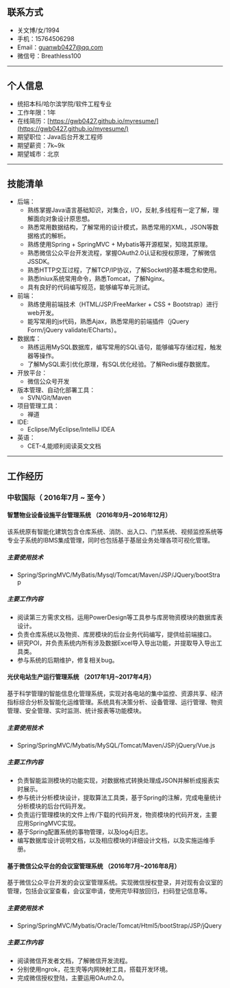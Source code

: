 ## 联系方式

- 关文博/女/1994
- 手机：15764506298
- Email：guanwb0427@qq.com
- 微信号：Breathless100

---
## 个人信息

- 统招本科/哈尔滨学院/软件工程专业
- 工作年限：1年
- 在线简历：[https://gwb0427.github.io/myresume/](https://gwb0427.github.io/myresume/)
- 期望职位：Java后台开发工程师
- 期望薪资：7k~9k
- 期望城市：北京

---
## 技能清单
- 后端：
	- 熟练掌握Java语言基础知识，对集合，I/O，反射,多线程有一定了解，理解面向对象设计原思想。
	- 熟悉常用数据结构，了解常用的设计模式，熟悉常用的XML，JSON等数据格式的解析。
	- 熟练使用Spring + SpringMVC + Mybatis等开源框架，知晓其原理。
	- 熟悉微信公众平台开发流程，掌握OAuth2.0认证和授权原理，了解微信JSSDK。
	- 熟悉HTTP交互过程，了解TCP/IP协议，了解Socket的基本概念和使用。
	- 熟悉lniux系统常用命令，熟悉Tomcat，了解Nginx。
	- 具有良好的代码编写规范，能够编写单元测试。
- 前端：
	- 熟练使用前端技术（HTML/JSP/FreeMarker + CSS + Bootstrap）进行web开发。
	- 能写常用的js代码，熟悉Ajax，熟悉常用的前端插件（jQuery Form/jQuery validate/ECharts）。
- 数据库：
	- 熟练运用MySQL数据库，编写常用的SQL语句，能够编写存储过程，触发器等操作。
	- 了解MySQL索引优化原理，有SQL优化经验。了解Redis缓存数据库。
- 开放平台：
	- 微信公众号开发
- 版本管理、自动化部署工具：
	- SVN/Git/Maven
- 项目管理工具：
	- 禅道
- IDE:
	- Eclipse/MyEclipse/IntelliJ IDEA
- 英语：
	- CET-4,能顺利阅读英文文档
	
---
## 工作经历
### 中软国际（ 2016年7月 ~ 至今 ）
#### 智慧物业设备设施平台管理系统 （2016年9月~2016年12月）
   该系统原有智能化建筑包含仓库系统、消防、出入口、门禁系统、视频监控系统等专业子系统的IBMS集成管理，同时也包括基于基层业务处理各项可视化管理。
##### 主要使用技术
- Spring/SpringMVC/MyBatis/Mysql/Tomcat/Maven/JSP/JQuery/bootStrap

##### 主要工作内容
- 阅读第三方需求文档，运用PowerDesign等工具参与库房物资模块的数据库表设计。
- 负责仓库系统以及物资、库房模块的后台业务代码编写，提供给前端接口。
- 研究POI，并负责系统内所有涉及数据Excel导入导出功能，并提取导入导出工具类。
- 参与系统的后期维护，修复相关bug。

#### 光伏电站生产运行管理系统 （2017年1月~2017年4月）
   基于科学管理的智能信息化管理系统，实现对各电站的集中监控、资源共享、经济指标综合分析及智能化运维管理。系统具有决策分析、设备管理、运行管理、物资管理、安全管理、实时监测、统计报表等功能模块。
   
##### 主要使用技术
- Spring/SpringMVC/Mybatis/MySQL/Tomcat/Maven/JSP/jQuery/Vue.js

##### 主要工作内容
- 负责智能监测模块的功能实现，对数据格式转换处理成JSON并解析成报表实时展示。
- 参与统计分析模块设计，提取算法工具类，基于Spring的注解，完成电量统计分析模块的后台代码开发。
- 负责运行管理模块的文件上传/下载的代码开发，物资模块的代码开发，主要应用SpringMVC实现。
- 基于Spring配置系统的事物管理，以及log4j日志。
- 编写数据库设计说明文档，以及相应模块的详细设计文档，以及实施运维手册。

#### 基于微信公众平台的会议室管理系统 （2016年7月~2016年8月）
基于微信公众平台开发的会议室管理系统。实现微信授权登录，并对现有会议室的管理，包括会议室查看，会议室申请，使用完毕释放回归，扫码登记信息等。

##### 主要使用技术
- Spring/SpringMVC/Mybatis/Oracle/Tomcat/Html5/bootStrap/JSP/jQuery

##### 主要工作内容
- 阅读微信开发者文档，了解微信开发流程。
- 分别使用ngrok，花生壳等内网映射工具，搭载开发环境。
- 完成微信授权登陆，主要运用OAuth2.0。
